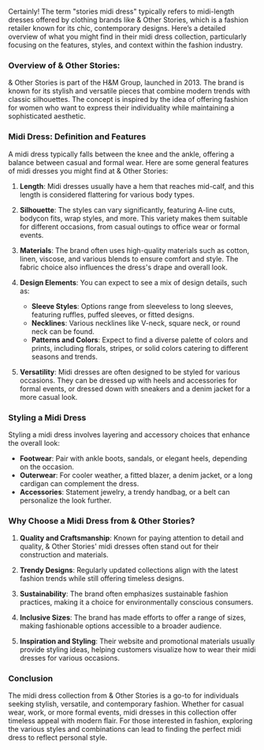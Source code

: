Certainly! The term "stories midi dress" typically refers to midi-length dresses offered by clothing brands like & Other Stories, which is a fashion retailer known for its chic, contemporary designs. Here’s a detailed overview of what you might find in their midi dress collection, particularly focusing on the features, styles, and context within the fashion industry.

### Overview of & Other Stories:

& Other Stories is part of the H&M Group, launched in 2013. The brand is known for its stylish and versatile pieces that combine modern trends with classic silhouettes. The concept is inspired by the idea of offering fashion for women who want to express their individuality while maintaining a sophisticated aesthetic.

### Midi Dress: Definition and Features

A midi dress typically falls between the knee and the ankle, offering a balance between casual and formal wear. Here are some general features of midi dresses you might find at & Other Stories:

1. **Length**: Midi dresses usually have a hem that reaches mid-calf, and this length is considered flattering for various body types.

2. **Silhouette**: The styles can vary significantly, featuring A-line cuts, bodycon fits, wrap styles, and more. This variety makes them suitable for different occasions, from casual outings to office wear or formal events.

3. **Materials**: The brand often uses high-quality materials such as cotton, linen, viscose, and various blends to ensure comfort and style. The fabric choice also influences the dress's drape and overall look.

4. **Design Elements**: You can expect to see a mix of design details, such as:
   - **Sleeve Styles**: Options range from sleeveless to long sleeves, featuring ruffles, puffed sleeves, or fitted designs.
   - **Necklines**: Various necklines like V-neck, square neck, or round neck can be found.
   - **Patterns and Colors**: Expect to find a diverse palette of colors and prints, including florals, stripes, or solid colors catering to different seasons and trends.

5. **Versatility**: Midi dresses are often designed to be styled for various occasions. They can be dressed up with heels and accessories for formal events, or dressed down with sneakers and a denim jacket for a more casual look.

### Styling a Midi Dress

Styling a midi dress involves layering and accessory choices that enhance the overall look: 

- **Footwear**: Pair with ankle boots, sandals, or elegant heels, depending on the occasion.
- **Outerwear**: For cooler weather, a fitted blazer, a denim jacket, or a long cardigan can complement the dress.
- **Accessories**: Statement jewelry, a trendy handbag, or a belt can personalize the look further.

### Why Choose a Midi Dress from & Other Stories?

1. **Quality and Craftsmanship**: Known for paying attention to detail and quality, & Other Stories' midi dresses often stand out for their construction and materials.
  
2. **Trendy Designs**: Regularly updated collections align with the latest fashion trends while still offering timeless designs.

3. **Sustainability**: The brand often emphasizes sustainable fashion practices, making it a choice for environmentally conscious consumers.

4. **Inclusive Sizes**: The brand has made efforts to offer a range of sizes, making fashionable options accessible to a broader audience.

5. **Inspiration and Styling**: Their website and promotional materials usually provide styling ideas, helping customers visualize how to wear their midi dresses for various occasions.

### Conclusion

The midi dress collection from & Other Stories is a go-to for individuals seeking stylish, versatile, and contemporary fashion. Whether for casual wear, work, or more formal events, midi dresses in this collection offer timeless appeal with modern flair. For those interested in fashion, exploring the various styles and combinations can lead to finding the perfect midi dress to reflect personal style.